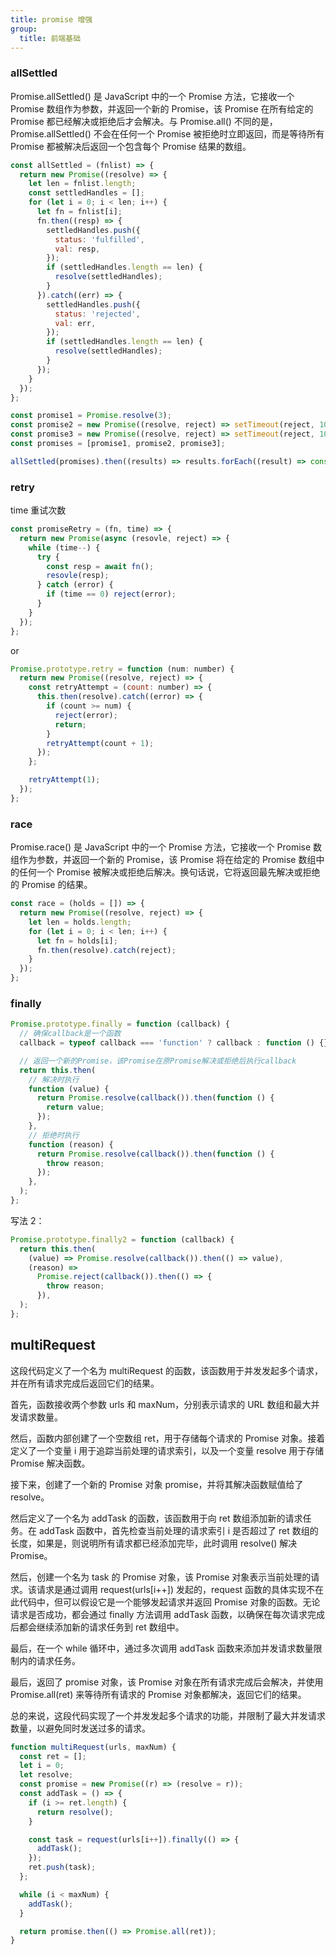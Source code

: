 ```yaml
---
title: promise 增强
group:
  title: 前端基础
---
```


### allSettled

Promise.allSettled() 是 JavaScript 中的一个 Promise 方法，它接收一个 Promise 数组作为参数，并返回一个新的 Promise，该 Promise 在所有给定的 Promise 都已经解决或拒绝后才会解决。与 Promise.all() 不同的是，Promise.allSettled() 不会在任何一个 Promise 被拒绝时立即返回，而是等待所有 Promise 都被解决后返回一个包含每个 Promise 结果的数组。

```js
const allSettled = (fnlist) => {
  return new Promise((resolve) => {
    let len = fnlist.length;
    const settledHandles = [];
    for (let i = 0; i < len; i++) {
      let fn = fnlist[i];
      fn.then((resp) => {
        settledHandles.push({
          status: 'fulfilled',
          val: resp,
        });
        if (settledHandles.length == len) {
          resolve(settledHandles);
        }
      }).catch((err) => {
        settledHandles.push({
          status: 'rejected',
          val: err,
        });
        if (settledHandles.length == len) {
          resolve(settledHandles);
        }
      });
    }
  });
};

const promise1 = Promise.resolve(3);
const promise2 = new Promise((resolve, reject) => setTimeout(reject, 100, 'foo'));
const promise3 = new Promise((resolve, reject) => setTimeout(reject, 100, 'foo'));
const promises = [promise1, promise2, promise3];

allSettled(promises).then((results) => results.forEach((result) => console.log(result.status)));
```

### retry

time 重试次数

```js
const promiseRetry = (fn, time) => {
  return new Promise(async (resovle, reject) => {
    while (time--) {
      try {
        const resp = await fn();
        resovle(resp);
      } catch (error) {
        if (time == 0) reject(error);
      }
    }
  });
};
```

or

```js
Promise.prototype.retry = function (num: number) {
  return new Promise((resolve, reject) => {
    const retryAttempt = (count: number) => {
      this.then(resolve).catch((error) => {
        if (count >= num) {
          reject(error);
          return;
        }
        retryAttempt(count + 1);
      });
    };

    retryAttempt(1);
  });
};
```

### race

Promise.race() 是 JavaScript 中的一个 Promise 方法，它接收一个 Promise 数组作为参数，并返回一个新的 Promise，该 Promise 将在给定的 Promise 数组中的任何一个 Promise 被解决或拒绝后解决。换句话说，它将返回最先解决或拒绝的 Promise 的结果。

```js
const race = (holds = []) => {
  return new Promise((resolve, reject) => {
    let len = holds.length;
    for (let i = 0; i < len; i++) {
      let fn = holds[i];
      fn.then(resolve).catch(reject);
    }
  });
};
```

### finally

```js
Promise.prototype.finally = function (callback) {
  // 确保callback是一个函数
  callback = typeof callback === 'function' ? callback : function () {};

  // 返回一个新的Promise，该Promise在原Promise解决或拒绝后执行callback
  return this.then(
    // 解决时执行
    function (value) {
      return Promise.resolve(callback()).then(function () {
        return value;
      });
    },
    // 拒绝时执行
    function (reason) {
      return Promise.resolve(callback()).then(function () {
        throw reason;
      });
    },
  );
};
```

写法 2：

```js
Promise.prototype.finally2 = function (callback) {
  return this.then(
    (value) => Promise.resolve(callback()).then(() => value),
    (reason) =>
      Promise.reject(callback()).then(() => {
        throw reason;
      }),
  );
};
```

## multiRequest

这段代码定义了一个名为 multiRequest 的函数，该函数用于并发发起多个请求，并在所有请求完成后返回它们的结果。

首先，函数接收两个参数 urls 和 maxNum，分别表示请求的 URL 数组和最大并发请求数量。

然后，函数内部创建了一个空数组 ret，用于存储每个请求的 Promise 对象。接着定义了一个变量 i 用于追踪当前处理的请求索引，以及一个变量 resolve 用于存储 Promise 解决函数。

接下来，创建了一个新的 Promise 对象 promise，并将其解决函数赋值给了 resolve。

然后定义了一个名为 addTask 的函数，该函数用于向 ret 数组添加新的请求任务。在 addTask 函数中，首先检查当前处理的请求索引 i 是否超过了 ret 数组的长度，如果是，则说明所有请求都已经添加完毕，此时调用 resolve() 解决 Promise。

然后，创建一个名为 task 的 Promise 对象，该 Promise 对象表示当前处理的请求。该请求是通过调用 request(urls[i++]) 发起的，request 函数的具体实现不在此代码中，但可以假设它是一个能够发起请求并返回 Promise 对象的函数。无论请求是否成功，都会通过 finally 方法调用 addTask 函数，以确保在每次请求完成后都会继续添加新的请求任务到 ret 数组中。

最后，在一个 while 循环中，通过多次调用 addTask 函数来添加并发请求数量限制内的请求任务。

最后，返回了 promise 对象，该 Promise 对象在所有请求完成后会解决，并使用 Promise.all(ret) 来等待所有请求的 Promise 对象都解决，返回它们的结果。

总的来说，这段代码实现了一个并发发起多个请求的功能，并限制了最大并发请求数量，以避免同时发送过多的请求。

```js
function multiRequest(urls, maxNum) {
  const ret = [];
  let i = 0;
  let resolve;
  const promise = new Promise((r) => (resolve = r));
  const addTask = () => {
    if (i >= ret.length) {
      return resolve();
    }

    const task = request(urls[i++]).finally(() => {
      addTask();
    });
    ret.push(task);
  };

  while (i < maxNum) {
    addTask();
  }

  return promise.then(() => Promise.all(ret));
}
```
